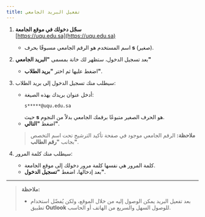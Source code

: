 ```yaml
---
title: تفعيل البريد الجامعي
---
```


1. **سجّل دخولك في موقع الجامعة**  
   [https://uqu.edu.sa](https://uqu.edu.sa)  
   - اسم المستخدم هو الرقم الجامعي مسبوقًا بحرف **s** (صغير).

2. بعد تسجيل الدخول، ستظهر لك خانة بمسمى **"البريد الجامعي"**  
   - اضغط عليها ثم اختر **"بريد الطلاب"**.

3. سيطلب منك تسجيل الدخول إلى بريد الطلاب:  
   - أدخل عنوان بريدك بهذه الصيغة:  
     ```
     s*****@uqu.edu.sa
     ```
     حيث **s** هو الحرف الصغير متبوعًا برقمك الجامعي بدلاً من النجوم.  
   - اضغط **"التالي"**.

   > **ملاحظة:** الرقم الجامعي موجود في صفحة تأكيد الترشيح تحت اسم التخصص بجانب **"رقم الطالب"**.

4. سيطلب منك كلمة المرور:  
   - كلمة المرور هي نفسها كلمة مرور دخولك إلى موقع الجامعة.  
   - بعد إدخالها، اضغط **"تسجيل الدخول"**.

---

> **ملاحظة:**  
> - بعد تفعيل البريد يمكن الوصول إليه من خلال الموقع، ولكن يُفضّل استخدام تطبيق **Outlook** للوصول السهل والسريع من الهاتف أو الحاسب.

